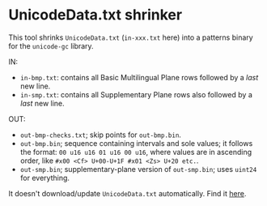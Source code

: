 # UnicodeData.txt shrinker

This tool shrinks `UnicodeData.txt` (`in-xxx.txt` here) into a patterns binary for the `unicode-gc` library.

IN:
* `in-bmp.txt`: contains all Basic Multilingual Plane rows followed by a _last_ new line.
* `in-smp.txt`: contains all Supplementary Plane rows also followed by a _last_ new line.

OUT:
* `out-bmp-checks.txt`; skip points for `out-bmp.bin`.
* `out-bmp.bin`; sequence containing intervals and sole values; it follows the format: `00 u16 u16 01 u16 00 u16`, where values are in ascending order, like `#x00 <Cf> U+00-U+1F #x01 <Zs> U+20 etc.`.
* `out-smp.bin`; supplementary-plane version of `out-smp.bin`; uses `uint24` for everything.

It doesn't download/update `UnicodeData.txt` automatically. Find it [here](http://unicode.org/Public/).
